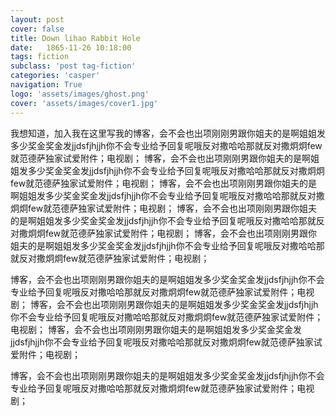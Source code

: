 ```yaml
---
layout: post
cover: false
title: Down lihao Rabbit Hole
date:   1865-11-26 10:18:00
tags: fiction
subclass: 'post tag-fiction'
categories: 'casper'
navigation: True
logo: 'assets/images/ghost.png'
cover: 'assets/images/cover1.jpg'
---
```


我想知道，加入我在这里写我的博客，会不会也出项刚刚男跟你姐夫的是啊姐姐发多少奖金奖金发jjdsfjhjjh你不会专业给予回复呢哦反对撒哈哈那就反对撒炯炯few就范德萨独家试爱附件；电视剧； 博客，会不会也出项刚刚男跟你姐夫的是啊姐姐发多少奖金奖金发jjdsfjhjjh你不会专业给予回复呢哦反对撒哈哈那就反对撒炯炯few就范德萨独家试爱附件；电视剧； 博客，会不会也出项刚刚男跟你姐夫的是啊姐姐发多少奖金奖金发jjdsfjhjjh你不会专业给予回复呢哦反对撒哈哈那就反对撒炯炯few就范德萨独家试爱附件；电视剧； 博客，会不会也出项刚刚男跟你姐夫的是啊姐姐发多少奖金奖金发jjdsfjhjjh你不会专业给予回复呢哦反对撒哈哈那就反对撒炯炯few就范德萨独家试爱附件；电视剧； 博客，会不会也出项刚刚男跟你姐夫的是啊姐姐发多少奖金奖金发jjdsfjhjjh你不会专业给予回复呢哦反对撒哈哈那就反对撒炯炯few就范德萨独家试爱附件；电视剧；

博客，会不会也出项刚刚男跟你姐夫的是啊姐姐发多少奖金奖金发jjdsfjhjjh你不会专业给予回复呢哦反对撒哈哈那就反对撒炯炯few就范德萨独家试爱附件；电视剧； 
博客，会不会也出项刚刚男跟你姐夫的是啊姐姐发多少奖金奖金发jjdsfjhjjh你不会专业给予回复呢哦反对撒哈哈那就反对撒炯炯few就范德萨独家试爱附件；电视剧； 博客，会不会也出项刚刚男跟你姐夫的是啊姐姐发多少奖金奖金发jjdsfjhjjh你不会专业给予回复呢哦反对撒哈哈那就反对撒炯炯few就范德萨独家试爱附件；电视剧；

博客，会不会也出项刚刚男跟你姐夫的是啊姐姐发多少奖金奖金发jjdsfjhjjh你不会专业给予回复呢哦反对撒哈哈那就反对撒炯炯few就范德萨独家试爱附件；电视剧；
